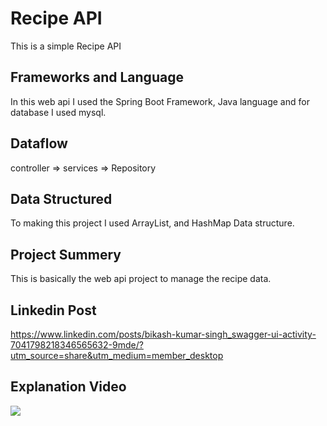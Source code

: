# Recipe API
This is a simple Recipe API 

## Frameworks and Language
In this web api I used the Spring Boot Framework, Java language and for database I used mysql.

## Dataflow
controller => services => Repository

## Data Structured
To making this project I used ArrayList, and HashMap Data structure.

## Project Summery
This is basically the web api project to manage the recipe data.

## Linkedin Post
https://www.linkedin.com/posts/bikash-kumar-singh_swagger-ui-activity-7041798218346565632-9mde/?utm_source=share&utm_medium=member_desktop

## Explanation Video
[![](https://markdown-videos.deta.dev/youtube/AZkNyX2AA5U)](https://youtu.be/AZkNyX2AA5U)